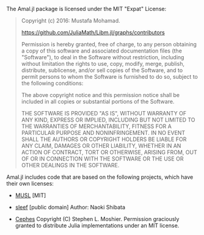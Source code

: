 The Amal.jl package is licensed under the MIT "Expat" License:

> Copyright (c) 2016: Mustafa Mohamad.
> 
> https://github.com/JuliaMath/Libm.jl/graphs/contributors
> 
> Permission is hereby granted, free of charge, to any person obtaining a copy
> of this software and associated documentation files (the "Software"), to deal
> in the Software without restriction, including without limitation the rights
> to use, copy, modify, merge, publish, distribute, sublicense, and/or sell
> copies of the Software, and to permit persons to whom the Software is
> furnished to do so, subject to the following conditions:
> 
> The above copyright notice and this permission notice shall be included in all
> copies or substantial portions of the Software.
> 
> THE SOFTWARE IS PROVIDED "AS IS", WITHOUT WARRANTY OF ANY KIND, EXPRESS OR
> IMPLIED, INCLUDING BUT NOT LIMITED TO THE WARRANTIES OF MERCHANTABILITY,
> FITNESS FOR A PARTICULAR PURPOSE AND NONINFRINGEMENT. IN NO EVENT SHALL THE
> AUTHORS OR COPYRIGHT HOLDERS BE LIABLE FOR ANY CLAIM, DAMAGES OR OTHER
> LIABILITY, WHETHER IN AN ACTION OF CONTRACT, TORT OR OTHERWISE, ARISING FROM,
> OUT OF OR IN CONNECTION WITH THE SOFTWARE OR THE USE OR OTHER DEALINGS IN THE
> SOFTWARE.
> 

Amal.jl includes code that are based on the following projects, which have their own licenses:

- [MUSL](http://git.musl-libc.org/cgit/musl/tree/COPYRIGHT) [MIT]

- [sleef](https://github.com/shibatch/sleef) [public domain] Author: Naoki Shibata

- [Cephes](http://www.moshier.net/#Cephes) Copyright (C) Stephen L. Moshier.
Permission graciously granted to distribute Julia implementations under an MIT license. 

